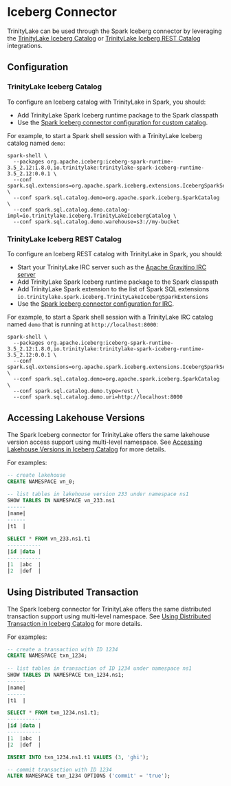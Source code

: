 # Iceberg Connector

TrinityLake can be used through the Spark Iceberg connector by leveraging the 
[TrinityLake Iceberg Catalog](../catalog/iceberg.md) or 
[TrinityLake Iceberg REST Catalog](../catalog/iceberg-rest.md) integrations.

## Configuration

### TrinityLake Iceberg Catalog

To configure an Iceberg catalog with TrinityLake in Spark, you should:

- Add TrinityLake Spark Iceberg runtime package to the Spark classpath
- Use the [Spark Iceberg connector configuration for custom catalog](https://iceberg.apache.org/docs/nightly/spark-configuration/#loading-a-custom-catalog).

For example, to start a Spark shell session with a TrinityLake Iceberg catalog named `demo`:

```shell
spark-shell \
  --packages org.apache.iceberg:iceberg-spark-runtime-3.5_2.12:1.8.0,io.trinitylake:trinitylake-spark-iceberg-runtime-3.5_2.12:0.0.1 \
  --conf spark.sql.extensions=org.apache.spark.iceberg.extensions.IcebergSparkSessionExtensions \
  --conf spark.sql.catalog.demo=org.apache.spark.iceberg.SparkCatalog \
  --conf spark.sql.catalog.demo.catalog-impl=io.trinitylake.iceberg.TrinityLakeIcebergCatalog \
  --conf spark.sql.catalog.demo.warehouse=s3://my-bucket
```

### TrinityLake Iceberg REST Catalog

To configure an Iceberg REST catalog with TrinityLake in Spark, you should:

- Start your TrinityLake IRC server such as the [Apache Gravitino IRC server](../catalog/iceberg-rest.md#apache-gravitino-irc-server)
- Add TrinityLake Spark Iceberg runtime package to the Spark classpath
- Add TrinityLake Spark extension to the list of Spark SQL extensions `io.trinitylake.spark.iceberg.TrinityLakeIcebergSparkExtensions`
- Use the [Spark Iceberg connector configuration for IRC](https://iceberg.apache.org/docs/nightly/spark-configuration/#catalog-configuration).

For example, to start a Spark shell session with a TrinityLake IRC catalog named `demo` that is running at `http://localhost:8000`:

```shell
spark-shell \
  --packages org.apache.iceberg:iceberg-spark-runtime-3.5_2.12:1.8.0,io.trinitylake:trinitylake-spark-iceberg-runtime-3.5_2.12:0.0.1 \
  --conf spark.sql.extensions=org.apache.spark.iceberg.extensions.IcebergSparkSessionExtensions \
  --conf spark.sql.catalog.demo=org.apache.spark.iceberg.SparkCatalog \
  --conf spark.sql.catalog.demo.type=rest \
  --conf spark.sql.catalog.demo.uri=http://localhost:8000
```

## Accessing Lakehouse Versions

The Spark Iceberg connector for TrinityLake offers the same lakehouse version access support using multi-level namespace.
See [Accessing Lakehouse Versions in Iceberg Catalog](./iceberg.md#accessing-lakehouse-versions) for more details.

For examples:

```sql
-- create lakehouse
CREATE NAMESPACE vn_0;
       
-- list tables in lakehouse version 233 under namespace ns1
SHOW TABLES IN NAMESPACE vn_233.ns1
------
|name|
------     
|t1  |
     
SELECT * FROM vn_233.ns1.t1
-----------
|id |data |
-----------
|1  |abc  |
|2  |def  |
```

## Using Distributed Transaction

The Spark Iceberg connector for TrinityLake offers the same distributed transaction support using multi-level namespace.
See [Using Distributed Transaction in Iceberg Catalog](./iceberg.md#using-distributed-transaction) for more details.

For examples:

```sql
-- create a transaction with ID 1234
CREATE NAMESPACE txn_1234;
       
-- list tables in transaction of ID 1234 under namespace ns1
SHOW TABLES IN NAMESPACE txn_1234.ns1;
------
|name|
------     
|t1  |

SELECT * FROM txn_1234.ns1.t1;
-----------
|id |data |
-----------
|1  |abc  |
|2  |def  |

INSERT INTO txn_1234.ns1.t1 VALUES (3, 'ghi');

-- commit transaction with ID 1234
ALTER NAMESPACE txn_1234 OPTIONS ('commit' = 'true');
```